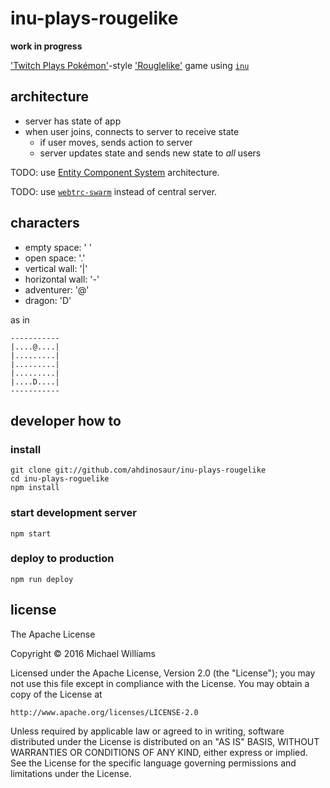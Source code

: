 # inu-plays-rougelike

**work in progress**

['Twitch Plays Pokémon'](https://en.wikipedia.org/wiki/Twitch_Plays_Pok%C3%A9mon)-style ['Rouglelike'](https://en.wikipedia.org/wiki/Roguelike) game using [`inu`](https://github.com/ahdinosaur/inu)

## architecture

- server has state of app
- when user joins, connects to server to receive state
  - if user moves, sends action to server
  - server updates state and sends new state to *all* users

TODO: use [Entity Component System](https://en.wikipedia.org/wiki/Entity_component_system) architecture.

TODO: use [`webtrc-swarm`](https://github.com/mafintosh/webrtc-swarm/) instead of central server.

## characters

- empty space: ' '
- open space: '.'
- vertical wall: '|'
- horizontal wall: '-'
- adventurer: '@'
- dragon: 'D'

as in

```
-----------
|....@....|
|.........|
|.........|
|.........|
|....D....|
-----------
```

## developer how to

### install

```shell
git clone git://github.com/ahdinosaur/inu-plays-rougelike
cd inu-plays-roguelike
npm install
```

### start development server

```shell
npm start
```

### deploy to production

```shell
npm run deploy
```

## license

The Apache License

Copyright &copy; 2016 Michael Williams

Licensed under the Apache License, Version 2.0 (the "License");
you may not use this file except in compliance with the License.
You may obtain a copy of the License at

    http://www.apache.org/licenses/LICENSE-2.0

Unless required by applicable law or agreed to in writing, software
distributed under the License is distributed on an "AS IS" BASIS,
WITHOUT WARRANTIES OR CONDITIONS OF ANY KIND, either express or implied.
See the License for the specific language governing permissions and
limitations under the License.
